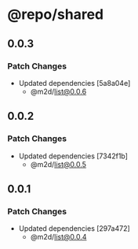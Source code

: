 # @repo/shared

## 0.0.3

### Patch Changes

- Updated dependencies [5a8a04e]
  - @m2d/list@0.0.6

## 0.0.2

### Patch Changes

- Updated dependencies [7342f1b]
  - @m2d/list@0.0.5

## 0.0.1

### Patch Changes

- Updated dependencies [297a472]
  - @m2d/list@0.0.4
